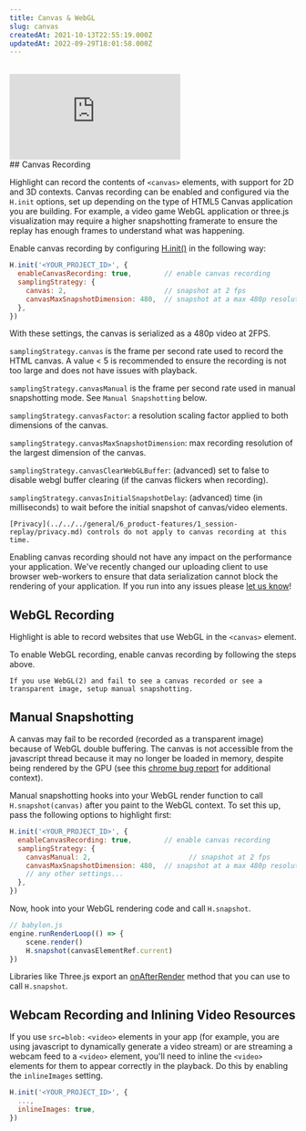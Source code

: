 ```yaml
---
title: Canvas & WebGL
slug: canvas
createdAt: 2021-10-13T22:55:19.000Z
updatedAt: 2022-09-29T18:01:58.000Z
---
```

<br/>

<div style={{position: "relative", paddingBottom: "64.90384615384616%", height: 0 }}>
    <iframe src="https://www.loom.com/embed/ebb971bf5fdd4aaf9ae1924e7e536fb7" frameborder="0" webkitallowfullscreen mozallowfullscreen allowfullscreen style={{position: "absolute", top: 0, left: 0, width: "100%", height: "100%"}}></iframe>
</div>
## Canvas Recording

Highlight can record the contents of `<canvas>` elements, with support for 2D and 3D contexts. Canvas recording can be enabled and configured via the `H.init` options, set up depending on the type of HTML5 Canvas application you are building. For example, a video game WebGL application or three.js visualization may require a higher snapshotting framerate to ensure the replay has enough frames to understand what was happening.

Enable canvas recording by configuring [H.init()](../../../sdk/client.md#Hinit) in the following way:

```javascript
H.init('<YOUR_PROJECT_ID>', {
  enableCanvasRecording: true,        // enable canvas recording
  samplingStrategy: {
    canvas: 2,                        // snapshot at 2 fps
    canvasMaxSnapshotDimension: 480,  // snapshot at a max 480p resolution
  },
})
```

With these settings, the canvas is serialized as a 480p video at 2FPS.

`samplingStrategy.canvas` is the frame per second rate used to record the HTML canvas. A value < 5 is recommended to ensure the recording is not too large and does not have issues with playback.

`samplingStrategy.canvasManual` is the frame per second rate used in manual snapshotting mode. See `Manual Snapshotting` below.

`samplingStrategy.canvasFactor`: a resolution scaling factor applied to both dimensions of the canvas.

`samplingStrategy.canvasMaxSnapshotDimension`: max recording resolution of the largest dimension of the canvas.

`samplingStrategy.canvasClearWebGLBuffer`: (advanced) set to false to disable webgl buffer clearing (if the canvas flickers when recording).

`samplingStrategy.canvasInitialSnapshotDelay`: (advanced) time (in milliseconds) to wait before the initial snapshot of canvas/video elements.

```hint
[Privacy](../../../general/6_product-features/1_session-replay/privacy.md) controls do not apply to canvas recording at this time.
```

Enabling canvas recording should not have any impact on the performance your application. We've recently changed our uploading client to use browser web-workers to ensure that data serialization cannot block the rendering of your application. If you run into any issues please [let us know](https://highlight.io/community)!

## WebGL Recording

Highlight is able to record websites that use WebGL in the `<canvas>` element. 

To enable WebGL recording, enable canvas recording by following the steps above.

```hint
If you use WebGL(2) and fail to see a canvas recorded or see a transparent image, setup manual snapshotting.
```

## Manual Snapshotting

A canvas may fail to be recorded (recorded as a transparent image) because of WebGL 
double buffering. The canvas is not accessible from the javascript thread because it may
no longer be loaded in memory, despite being rendered by the GPU (see this [chrome bug report](https://bugs.chromium.org/p/chromium/issues/detail?id=838108) for additional context). 

Manual snapshotting hooks into your WebGL render function to call `H.snapshot(canvas)` after
you paint to the WebGL context. To set this up, pass the following options to highlight first:

```javascript
H.init('<YOUR_PROJECT_ID>', {
  enableCanvasRecording: true,        // enable canvas recording
  samplingStrategy: {
    canvasManual: 2,                        // snapshot at 2 fps
    canvasMaxSnapshotDimension: 480,  // snapshot at a max 480p resolution
    // any other settings...
  },
})
```

Now, hook into your WebGL rendering code and call `H.snapshot`.
```typescript
// babylon.js
engine.runRenderLoop(() => {
    scene.render()
    H.snapshot(canvasElementRef.current)
})
```

Libraries like Three.js export an [onAfterRender](https://threejs.org/docs/#api/en/core/Object3D.onAfterRender) method that you can use to call `H.snapshot`.

## Webcam Recording and Inlining Video Resources

If you use `src=blob:` `<video>` elements in your app (for example, you are using javascript to dynamically generate a video stream) or are streaming a webcam feed to a `<video>` element, you'll need to inline the `<video>` elements for them to appear correctly in the playback. Do this by enabling the `inlineImages` setting.

```javascript
H.init('<YOUR_PROJECT_ID>', {
  ..., 
  inlineImages: true,
})
```

